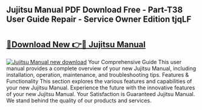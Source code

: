 ## Jujitsu Manual PDF Download Free - Part-T38 User Guide Repair - Service Owner Edition tjqLF

# <h2><a href="http://bc93350.oget.top/?id=Jujitsu+Manual">🔗Download New 👉🔴 Jujitsu Manual</a></h2>

[![Jujitsu Manual new download](https://i.imgur.com/5g1atiW.png)](http://bc93350.oget.top/?id=Jujitsu+Manual)
Your Comprehensive Guide This user manual provides a complete overview of your new Jujitsu Manual, including installation, operation, maintenance, and troubleshooting tips. Features & Functionality This section explores the various features and capabilities of your new Jujitsu Manual. Experience the future with the innovative features of your new Jujitsu Manual. Your Satisfaction is Guaranteed Jujitsu Manual. We stand behind the quality of our products and services.

